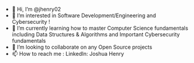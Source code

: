 - 👋 Hi, I’m @jhenry02
- 👀 I’m interested in Software Development/Engineering and Cybersecurity !
- 🌱 I’m currently learning how to master Computer Science fundamentals including Data Structures & Algorithms and Important Cybersecurity fundamentals
- 💞️ I’m looking to collaborate on any Open Source projects
- 📫 How to reach me : LinkedIn: Joshua Henry

<!---
jhenry02/jhenry02 is a ✨ special ✨ repository because its `README.md` (this file) appears on your GitHub profile.
You can click the Preview link to take a look at your changes.
--->
